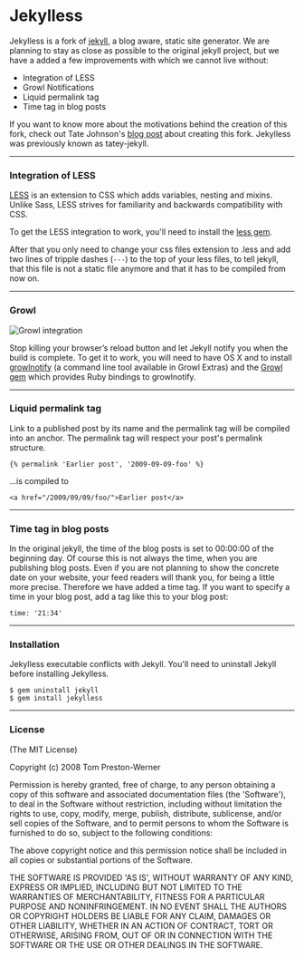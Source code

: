 Jekylless
=========

Jekylless is a fork of [jekyll][jekyll], a blog aware, static site generator. We are planning to stay as close as possible to the original jekyll project, but we have a added a few improvements with which we cannot live without:

* Integration of LESS
* Growl Notifications
* Liquid permalink tag
* Time tag in blog posts

If you want to know more about the motivations behind the creation of this fork, check out Tate Johnson's [blog post][motivation] about creating this fork. Jekylless was previously known as tatey-jekyll.

*********************

### Integration of LESS

[LESS][lesscss] is an extension to CSS which adds variables, nesting and mixins. Unlike Sass, LESS strives for familiarity and backwards compatibility with CSS.

To get the LESS integration to work, you'll need to install the [less gem][lessgem].

After that you only need to change your css files extension to .less and add two lines of tripple dashes (`---`) to the top of your less files, to tell jekyll, that this file is not a static file anymore and that it has to be compiled from now on.



*********************

### Growl 

![Growl integration](http://tatey.com/images/posts/2009-12-05-forking-jekyll-now-with-less-and-growl-notifications/growl.jpg)

Stop killing your browser’s reload button and let Jekyll notify you when the build is complete. To get it to work, you will need to have OS X and to install [growlnotify][growlnotify] (a command line tool available in Growl Extras) and the [Growl gem][growlgem] which provides Ruby bindings to growlnotify.


*********************

### Liquid permalink tag

Link to a published post by its name and the permalink tag will be compiled into an anchor. The permalink tag will respect your post's permalink structure.

<pre>
<code>{&#37; permalink 'Earlier post', '2009-09-09-foo' &#37;}</code>
</pre>

...is compiled to

    <a href="/2009/09/09/foo/">Earlier post</a>


*********************

### Time tag in blog posts

In the original jekyll, the time of the blog posts is set to 00:00:00 of the beginning day. Of course this is not always the time, when you are publishing blog posts. Even if you are not planning to show the concrete date on your website, your feed readers will thank you, for being a little more precise. Therefore we have added a time tag. If you want to specify a time in your blog post, add a tag like this to your blog post:
 
    time: '21:34'

*********************

### Installation

Jekylless executable conflicts with Jekyll. You'll need to uninstall Jekyll before installing Jekylless.

    $ gem uninstall jekyll
    $ gem install jekylless

*********************

### License

(The MIT License)

Copyright (c) 2008 Tom Preston-Werner

Permission is hereby granted, free of charge, to any person obtaining a copy of this software and associated documentation files (the 'Software'), to deal in the Software without restriction, including without limitation the rights to use, copy, modify, merge, publish, distribute, sublicense, and/or sell copies of the Software, and to permit persons to whom the Software is furnished to do so, subject to the following conditions:

The above copyright notice and this permission notice shall be included in all copies or substantial portions of the Software.

THE SOFTWARE IS PROVIDED 'AS IS', WITHOUT WARRANTY OF ANY KIND, EXPRESS OR IMPLIED, INCLUDING BUT NOT LIMITED TO THE WARRANTIES OF MERCHANTABILITY, FITNESS FOR A PARTICULAR PURPOSE AND NONINFRINGEMENT.  IN NO EVENT SHALL THE AUTHORS OR COPYRIGHT HOLDERS BE LIABLE FOR ANY CLAIM, DAMAGES OR OTHER LIABILITY, WHETHER IN AN ACTION OF CONTRACT, TORT OR OTHERWISE, ARISING FROM, OUT OF OR IN CONNECTION WITH THE SOFTWARE OR THE USE OR OTHER DEALINGS IN THE SOFTWARE.

[jekyll]: http://github.com/mojombo/jekyll
[lesscss]: http://lesscss.org/
[lessgem]: http://gemcutter.org/gems/less
[growlnotify]: http://growl.info/documentation/growlnotify.php
[growlgem]: http://gemcutter.org/gems/growl
[motivation]: http://tatey.com/2009/12/05/forking-jekyll-now-with-less-and-growl-notifications/

